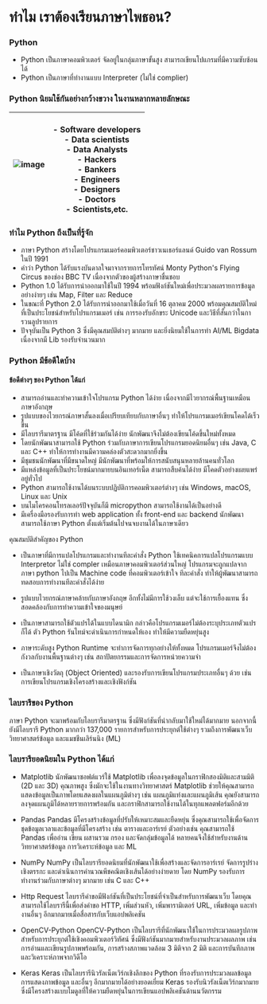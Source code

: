 # ทำไม เราต้องเรียนภาษาไพธอน? 

### Python

- Python เป็นภาษาคอมพิวเตอร์ จัดอยู่ในกลุ่มภาษาขั้นสูง สามารถเขียนโปแกรมที่มีความซับซ้อนได้ 
- Python เป็นภาษาที่ทำงานแบบ Interpreter (ไม่ใช่ complier)

### Python นิยมใช้กันอย่างกว้างขวาง ในงานหลากหลายลักษณะ

|![image](https://user-images.githubusercontent.com/37249027/218404735-b0f754d1-6ac9-4d1a-8a1f-e863ebf5a3fe.png) |<br>- Software developers <br>- Data scientists<br>- Data Analysts<br>- Hackers<br>- Bankers<br>- Engineers<br>- Designers<br>- Doctors<br>- Scientists,etc.|
| --- | --- |

### ทำไม Python ถึงเป็นที่รู้จัก

- ภาษา Python สร้างโดยโปรแกรมเมอร์คอมพิวเตอร์ชาวเนเธอร์แลนด์  Guido van Rossum  ในปี 1991
- คำว่า Python ได้รับแรงบันดาลใจมาจากรายการโทรทัศน์ Monty Python's Flying Circus ของช่อง BBC TV เนื่องจากตัวของผู้สร้างภาษาชื่นชอบ 
- Python 1.0 ได้รับการนำออกมาใช้ในปี 1994 พร้อมฟังก์ชันใหม่เพื่อประมวลผลรายการข้อมูลอย่างง่ายๆ เช่น Map, Filter และ Reduce
- ในขณะที่ Python 2.0 ได้รับการนำออกมาใช้เมื่อวันที่ 16 ตุลาคม 2000 พร้อมคุณสมบัติใหม่ที่เป็นประโยชน์สำหรับโปรแกรมเมอร์ เช่น การรองรับอักขระ Unicode และวิธีที่สั้นกว่าในการวนลูปรายการ
- ปัจจุบันเป็น Python 3 ซึ่งมีคุณสมบัติต่างๆ มากมาย และยิ่งนิยมใช้ในการทำ AI/ML Bigdata เนื่องจากมี Lib รองรับจำนวนมาก

### Python มีข้อดีใดบ้าง

#### ข้อดีต่างๆ ของ Python ได้แก่
- สามารถอ่านและทำความเข้าใจโปรแกรม Python  ได้ง่าย เนื่องจากมีไวยากรณ์พื้นฐานเหมือนภาษาอังกฤษ 
- รูปแบบของไวยกรณ์ภาษาสั้นลงเมื่อเปรียบเทียบกับภาษาอื่นๆ ทำให้โปรแกรมเมอร์เขียนโคดได้เร็วขึ้น
- มีไลบรารีมาตรฐาน มีโค้ดที่ใช้ร่วมกันได้ง่าย นักพัฒนาจึงไม่ต้องเขียนโค้ดขึ้นใหม่ทั้งหมด
- โดยนักพัฒนาสามารถใช้ Python ร่วมกับภาษาการเขียนโปรแกรมยอดนิยมอื่นๆ เช่น Java, C และ C++ ทำให้การทำงานมีความคล่องตัวสะดวกมากยิ่งขึ้น
- มีชุมชนนักพัฒนาที่มีขนาดใหญ่ มีนักพัฒนาที่พร้อมให้การสนับสนุนหลายล้านคนทั่วโลก 
- มีแหล่งข้อมูลที่เป็นประโยชน์มากมายบนอินเทอร์เน็ต  สามารถสืบค้นได้ง่าย มีโคดตัวอย่างเผยแพร่อยู่ทั่วไป 
- Python สามารถใช้งานได้บนระบบปฏิบัติการคอมพิวเตอร์ต่างๆ เช่น Windows, macOS, Linux และ Unix 
- บนไมโครคอนโทรลเลอร์ปัจจุบันก็มี micropython สามารถใช้งานได้เป็นอย่างดี
- มีเครื่องมือรองรับการทำ web application ทั้ง front-end และ backend นักพัฒนาสามารถใช้ภาษา Python ตั้งแต่เริ่มต้นไปจนจบงานได้ในภาษาเดียว

คุณสมบัติสำคัญของ Python

- เป็นภาษาที่มีการแปลโปรแกรมและทำงานทีละคำสั่ง 
Python ใช้เทคนิคการแปลโปรแกรมแบบ Interpretor ไม่ใช่ compler เหมือนภาษาคอมพิวเตอร์ส่วนใหญ่ โปรแกรมจะถูกแปลจากภาษา python ไปเป็น Machine code ที่คอมพิวเตอร์เข้าใจ ทีละคำสั่ง ทำให้ผู้พัฒนาสามารถทดสอบการทำงานทีละคำสั่งได้ง่าย 

- รูปแบบไวยกรณ์ภาษาคล้ายกับภาษาอังกฤษ อีกทั้งไม่มีการใช้วงเล็บ แต่จะใช้การเยื้องแทน ซึ่งสอดคล้องกับการทำความเข้าใจของมนุษย์  

- เป็นภาษาสามารถใช้ตัวแปรได้ในแบบไดนามิก กล่าวคือโปรแกรมเมอร์ไม่ต้องระบุประเภทตัวแปรก็ได้ ตัว Python รันไทม์จะดำเนินการกำหนดให้เอง ทำให้มีความยืดหยุ่นสูง

- ภาษาระดับสูง Python Runtime จะทำการจัดการทุกอย่างให้ทั้งหมด โปรแกรมเมอร์จึงไม่ต้องกังวลกับงานพื้นฐานต่างๆ เช่น สถาปัตยกรรมและการจัดการหน่วยความจำ 

- เป็นภาษาเชิงวัตถุ (Object Oriented) และรองรับการเขียนโปรแกรมประเภทอื่นๆ ด้วย เช่น การเขียนโปรแกรมเชิงโครงสร้างและเชิงฟังก์ชัน

### ไลบรารีของ Python 
ภาษา Python จะมาพร้อมกับไลบรารีมาตรฐาน ซึ่งมีฟังก์ชันที่นำกลับมาใช้ใหม่ได้มากมาย นอกจากนี้ยังมีไลบรารี Python มากกว่า 137,000 รายการสำหรับการประยุกต์ใช้ต่างๆ รวมถึงการพัฒนาเว็บ วิทยาศาสตร์ข้อมูล และแมชชีนเลิร์นนิง (ML)

### ไลบรารียอดนิยมใน Python ได้แก่

- Matplotlib
นักพัฒนาซอฟต์แวร์ใช้ Matplotlib เพื่อลงจุดข้อมูลในกราฟิกสองมิติและสามมิติ (2D และ 3D) คุณภาพสูง ซึ่งมักจะใช้ในงานทางวิทยาศาสตร์ Matplotlib ช่วยให้คุณสามารถแสดงข้อมูลเป็นภาพโดยแสดงผลในแผนภูมิต่างๆ เช่น แผนภูมิแท่งและแผนภูมิเส้น คุณยังสามารถลงจุดแผนภูมิได้หลายรายการพร้อมกัน และกราฟิกสามารถใช้งานได้ในทุกแพลตฟอร์มอีกด้วย

- Pandas
Pandas มีโครงสร้างข้อมูลที่ปรับให้เหมาะสมและยืดหยุ่น ซึ่งคุณสามารถใช้เพื่อจัดการชุดข้อมูลเวลาและข้อมูลที่มีโครงสร้าง เช่น ตารางและอาร์เรย์ ตัวอย่างเช่น คุณสามารถใช้ Pandas เพื่ออ่าน เขียน ผสานรวม กรอง และจัดกลุ่มข้อมูลได้ หลายคนจึงใช้สำหรับงานด้านวิทยาศาสตร์ข้อมูล การวิเคราะห์ข้อมูล และ ML

- NumPy
NumPy เป็นไลบรารียอดนิยมที่นักพัฒนาใช้เพื่อสร้างและจัดการอาร์เรย์ จัดการรูปร่างเชิงตรรกะ และดำเนินการคำนวณพีชคณิตเชิงเส้นได้อย่างง่ายดาย โดย NumPy รองรับการทำงานร่วมกับภาษาต่างๆ มากมาย เช่น C และ C++

- Http Request
ไลบรารีคำขอมีฟังก์ชันที่เป็นประโยชน์ที่จำเป็นสำหรับการพัฒนาเว็บ โดยคุณสามารถใช้ไลบรารีนี้เพื่อส่งคำขอ HTTP, เพิ่มส่วนหัว, เพิ่มพารามิเตอร์ URL, เพิ่มข้อมูล และทำงานอื่นๆ อีกมากมายเมื่อสื่อสารกับเว็บแอปพลิเคชัน 

- OpenCV-Python
OpenCV-Python เป็นไลบรารีที่นักพัฒนาใช้ในการประมวลผลรูปภาพสำหรับการประยุกต์ใช้เชิงคอมพิวเตอร์วิทัศน์ ซึ่งมีฟังก์ชันมากมายสำหรับงานประมวลผลภาพ เช่น การอ่านและเขียนรูปภาพพร้อมกัน, การสร้างสภาพแวดล้อม 3 มิติจาก 2 มิติ และการบันทึกภาพและวิเคราะห์ภาพจากวิดีโอ

- Keras
Keras เป็นไลบรารีนิวรัลเน็ตเวิร์กเชิงลึกของ Python ที่รองรับการประมวลผลข้อมูล การแสดงภาพข้อมูล และอื่นๆ อีกมากมายได้อย่างยอดเยี่ยม Keras รองรับนิวรัลเน็ตเวิร์กมากมาย ซึ่งมีโครงสร้างแบบโมดูลที่ให้ความยืดหยุ่นในการเขียนแอปพลิเคชันด้านนวัตกรรม
